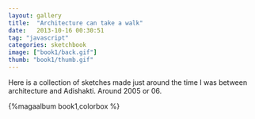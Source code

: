 ```yaml
---
layout: gallery
title:  "Architecture can take a walk"
date:   2013-10-16 00:30:51
tag: "javascript"
categories: sketchbook
image: ["book1/back.gif"]
thumb: "book1/thumb.gif"
---
```


Here is a collection of sketches made just around the time I was between architecture and Adishakti. Around 2005 or 06.


{%magaalbum book1,colorbox %}